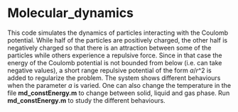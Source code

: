 # Molecular_dynamics

This code simulates the dynamics of particles interacting with the Coulomb potential. While half of the particles are positively charged, the other half is negatively charged so that there is an attraction between some of the particles while others experience a repulsive force. Since in that case the energy of the Coulomb potential is not bounded from below (i.e. can take negative values), a short range repulsive potential of the form *a*/*r*^2 is added to regularize the problem. The system shows different behaviours when the parameter *a* is varied. One can also change the temperature in the file **md_constEnergy.m** to change between solid, liquid and gas phase. Run **md_constEnergy.m** to study the different behaviours.
